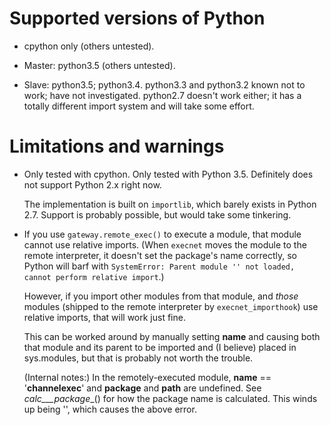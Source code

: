 # Supported versions of Python

- cpython only (others untested).

- Master: python3.5 (others untested).

- Slave: python3.5; python3.4.
  python3.3 and python3.2 known not to work; have not investigated.
  python2.7 doesn't work either; it has a totally different import system and will take some effort.

# Limitations and warnings

- Only tested with cpython.  Only tested with Python 3.5.  Definitely does not support Python 2.x right now.

  The implementation is built on `importlib`, which barely exists in Python 2.7.  Support is probably possible, but
  would take some tinkering.

- If you use `gateway.remote_exec()` to execute a module, that module cannot use relative imports.  (When `execnet`
  moves the module to the remote interpreter, it doesn't set the package's name correctly, so Python will barf with
  `SystemError: Parent module '' not loaded, cannot perform relative import`.)

  However, if you import other modules from that module, and *those* modules (shipped to the remote interpreter by
  `execnet_importhook`) use relative imports, that will work just fine.

  This can be worked around by manually setting __name__ and causing both that module and its parent to be imported and
  (I believe) placed in sys.modules, but that is probably not worth the trouble.

  (Internal notes:)
  In the remotely-executed module, __name__ == '__channelexec__' and __package__ and __path__ are undefined.
  See _calc___package__() for how the package name is calculated.  This winds up being '', which causes
  the above error.
